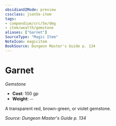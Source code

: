```yaml
---
obsidianUIMode: preview
cssclass: json5e-item
tags:
- compendium/src/5e/dmg
- item/wealth/gemstone
aliases: ["Garnet"]
SourceType: "Magic Item"
NoteIcon: magicitem
BookSource: Dungeon Master's Guide p. 134
---
```

# Garnet
*Gemstone*  

- **Cost**: 100 gp
- **Weight**: ⏤

A transparent red, brown-green, or violet gemstone.

*Source: Dungeon Master's Guide p. 134*